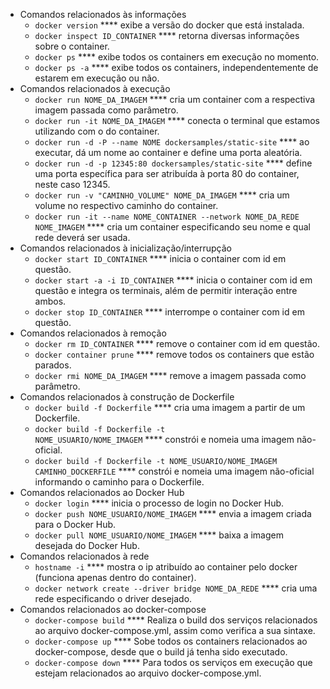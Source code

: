 - Comandos relacionados às informações
    - `docker version` **** exibe a versão do docker que está instalada.
    - `docker inspect ID_CONTAINER` **** retorna diversas informações sobre o container.
    - `docker ps` **** exibe todos os containers em execução no momento.
    - `docker ps -a` **** exibe todos os containers, independentemente de estarem em execução ou não.
- Comandos relacionados à execução
    - `docker run NOME_DA_IMAGEM` **** cria um container com a respectiva imagem passada como parâmetro.
    - `docker run -it NOME_DA_IMAGEM` **** conecta o terminal que estamos utilizando com o do container.
    - `docker run -d -P --name NOME dockersamples/static-site` **** ao executar, dá um nome ao container e define uma porta aleatória.
    - `docker run -d -p 12345:80 dockersamples/static-site` **** define uma porta específica para ser atribuída à porta 80 do container, neste caso 12345.
    - `docker run -v "CAMINHO_VOLUME" NOME_DA_IMAGEM` **** cria um volume no respectivo caminho do container.
    - `docker run -it --name NOME_CONTAINER --network NOME_DA_REDE NOME_IMAGEM` **** cria um container especificando seu nome e qual rede deverá ser usada.
- Comandos relacionados à inicialização/interrupção
    - `docker start ID_CONTAINER` **** inicia o container com id em questão.
    - `docker start -a -i ID_CONTAINER` **** inicia o container com id em questão e integra os terminais, além de permitir interação entre ambos.
    - `docker stop ID_CONTAINER` **** interrompe o container com id em questão.
- Comandos relacionados à remoção
    - `docker rm ID_CONTAINER` **** remove o container com id em questão.
    - `docker container prune` **** remove todos os containers que estão parados.
    - `docker rmi NOME_DA_IMAGEM` **** remove a imagem passada como parâmetro.
- Comandos relacionados à construção de Dockerfile
    - `docker build -f Dockerfile` **** cria uma imagem a partir de um Dockerfile.
    - `docker build -f Dockerfile -t NOME_USUARIO/NOME_IMAGEM` **** constrói e nomeia uma imagem não-oficial.
    - `docker build -f Dockerfile -t NOME_USUARIO/NOME_IMAGEM CAMINHO_DOCKERFILE` **** constrói e nomeia uma imagem não-oficial informando o caminho para o Dockerfile.
- Comandos relacionados ao Docker Hub
    - `docker login` **** inicia o processo de login no Docker Hub.
    - `docker push NOME_USUARIO/NOME_IMAGEM` **** envia a imagem criada para o Docker Hub.
    - `docker pull NOME_USUARIO/NOME_IMAGEM` **** baixa a imagem desejada do Docker Hub.
- Comandos relacionados à rede
    - `hostname -i` **** mostra o ip atribuído ao container pelo docker (funciona apenas dentro do container).
    - `docker network create --driver bridge NOME_DA_REDE` **** cria uma rede especificando o driver desejado.
- Comandos relacionados ao docker-compose
    - `docker-compose build` **** Realiza o build dos serviços relacionados ao arquivo docker-compose.yml, assim como verifica a sua sintaxe.
    - `docker-compose up` **** Sobe todos os containers relacionados ao docker-compose, desde que o build já tenha sido executado.
    - `docker-compose down` **** Para todos os serviços em execução que estejam relacionados ao arquivo docker-compose.yml.
